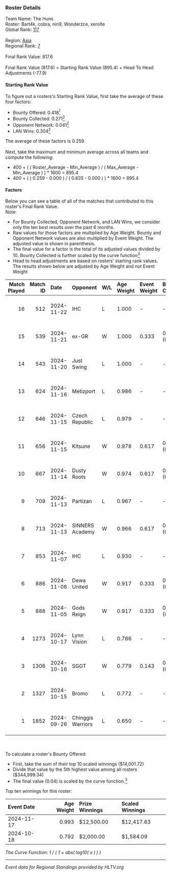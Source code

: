 ### Roster Details<br />
Team Name: The Huns<br />
Roster: Bart4k, cobra, nin9, Wonderzce, xerolte<br />
Global Rank: [117](../../standings_global_2024_12_18.md)<br />
<br />
Region: [Asia]( ../../standings_asia_2024_12_18.md)<br />
Regional Rank: [7]( ../../standings_asia_2024_12_18.md)<br />
<br />
Final Rank Value:  817.6<br />
<br />
Final Rank Value (817.6) = Starting Rank Value (895.4) + Head To Head Adjustments (-77.9)<br />

#### Starting Rank Value<br />
To figure out a rosters's Starting Rank Value, first take the average of these four factors:<br />
- Bounty Offered: 0.418[<sup>1</sup>](#table2)
- Bounty Collected: 0.271[<sup>2</sup>](#table1)
- Opponent Network: 0.041[<sup>2</sup>](#table1)
- LAN Wins: 0.304[<sup>2</sup>](#table1)

The average of these factors is 0.259<br />
<br />
Next, take the maximum and minimum average across all teams and compute the following:<br />
- 400 + ( ( Roster_Average - Min_Average ) / ( Max_Average - Min_Average ) ) * 1600 = 895.4
- 400 + ( ( 0.259 - 0.000 ) / ( 0.835 - 0.000 ) ) * 1600 = 895.4


#### Factors<br />
Below you can see a table of all of the matches that contributed to this roster's Final Rank Value.<br />
Note:<br />

- For Bounty Collected, Opponent Network, and LAN Wins, we consider only the ten best results over the past 6 months.
- Raw values for those factors are multiplied by Age Weight. Bounty and Opponent Network values are also multiplied by Event Weight. The adjusted value is shown in parenthesis.
- The final value for a factor is the total of its adjusted values divided by 10. Bounty Collected is further scaled by the curve function[<sup>3</sup>](#curveFunction)
- Head to head adjustments are based on rosters' starting rank values. The results shown below are adjusted by Age Weight and not Event Weight
<span id="table1"></span><br />


| Match Played | Match ID | Date       | Opponent          | W/L | Age Weight | Event Weight | Bounty Collected | Opponent Network | LAN Wins  | H2H Adj. | Roster                                  |
| -: | -: | :- | :- | :- | :- | :- | :- | :- | :- | -: | :- |
|           16 |      512 | 2024-11-22 | IHC               | L   | 1.000      | -            | -                | -                | -         |   -25.85 | Bart4k, cobra, nin9, Wonderzce, xerolte |
|           15 |      539 | 2024-11-21 | ex-GR             | W   | 1.000      | 0.333        | 0.023 (0.008)    | 0.157 (0.052)    | 0 (0.000) |    12.11 | Bart4k, cobra, nin9, Wonderzce, xerolte |
|           14 |      543 | 2024-11-20 | Just Swing        | L   | 1.000      | -            | -                | -                | -         |   -21.87 | Bart4k, cobra, nin9, Wonderzce, xerolte |
|           13 |      624 | 2024-11-16 | Metizport         | L   | 0.986      | -            | -                | -                | -         |    -3.40 | Bart4k, cobra, nin9, Wonderzce, xerolte |
|           12 |      646 | 2024-11-15 | Czech Republic    | L   | 0.979      | -            | -                | -                | -         |   -21.65 | Bart4k, cobra, nin9, Wonderzce, xerolte |
|           11 |      656 | 2024-11-15 | Kitsune           | W   | 0.978      | 0.617        | 0.009 (0.005)    | 0.000 (0.000)    | 1 (0.978) |     3.86 | Bart4k, cobra, nin9, Wonderzce, xerolte |
|           10 |      667 | 2024-11-14 | Dusty Roots       | W   | 0.974      | 0.617        | 0.003 (0.002)    | 0.365 (0.220)    | 1 (0.974) |    11.51 | Bart4k, cobra, nin9, Wonderzce, xerolte |
|            9 |      709 | 2024-11-13 | Partizan          | L   | 0.967      | -            | -                | -                | -         |    -3.68 | Bart4k, cobra, nin9, Wonderzce, xerolte |
|            8 |      713 | 2024-11-13 | SINNERS Academy   | W   | 0.966      | 0.617        | 0.002 (0.001)    | 0.081 (0.048)    | 1 (0.966) |    11.88 | Bart4k, cobra, nin9, Wonderzce, xerolte |
|            7 |      853 | 2024-11-07 | IHC               | L   | 0.930      | -            | -                | -                | -         |   -21.25 | Bart4k, cobra, nin9, Wonderzce, xerolte |
|            6 |      886 | 2024-11-06 | Dewa United       | W   | 0.917      | 0.333        | 0.000 (0.000)    | 0.056 (0.017)    | 0 (0.000) |     2.00 | Bart4k, cobra, nin9, Wonderzce, xerolte |
|            5 |      888 | 2024-11-05 | Gods Reign        | W   | 0.917      | 0.333        | 0.012 (0.004)    | 0.201 (0.061)    | 0 (0.000) |     9.58 | Bart4k, cobra, nin9, Wonderzce, xerolte |
|            4 |     1273 | 2024-10-17 | Lynn Vision       | L   | 0.786      | -            | -                | -                | -         |    -9.40 | Bart4k, cobra, nin9, Wonderzce, xerolte |
|            3 |     1306 | 2024-10-16 | SGGT              | W   | 0.779      | 0.143        | 0.003 (0.000)    | 0.115 (0.013)    | 0 (0.000) |     6.75 | Bart4k, cobra, nin9, Wonderzce, xerolte |
|            2 |     1327 | 2024-10-15 | Bromo             | L   | 0.772      | -            | -                | -                | -         |   -18.41 | Bart4k, cobra, nin9, Wonderzce, xerolte |
|            1 |     1852 | 2024-09-26 | Chinggis Warriors | L   | 0.650      | -            | -                | -                | -         |   -10.04 | Bart4k, cobra, ncl, nin9, Wonderzce     |

<br />
<span id="table2"></span><br />
To calculate a roster's Bounty Offered:<br />

- First, take the sum of their top 10 scaled winnings ($14,001.72)
- Divide that value by the 5th highest value among all rosters ($344,999.34)
- The final value (0.04) is scaled by the curve function.[<sup>3</sup>](#curveFunction)

Top ten winnings for this roster:<br />

| Event Date | Age Weight | Prize Winnings | Scaled Winnings |
| :- | -: | :- | :- |
| 2024-11-17 |      0.993 | $12,500.00     | $12,417.63      |
| 2024-10-18 |      0.792 | $2,000.00      | $1,584.09       |


<span id="curveFunction"></span>_The Curve Function: 1 / ( 1 + abs( log10( x ) ) )_<br />

---
_Event data for Regional Standings provided by HLTV.org_<br />
